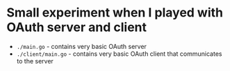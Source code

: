 # Small experiment when I played with OAuth server and client

- `./main.go` - contains very basic OAuth server
- `./client/main.go` - contains very basic OAuth client that communicates to the server